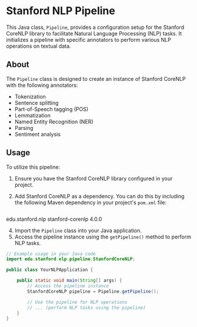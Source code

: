 # Stanford NLP Pipeline

This Java class, `Pipeline`, provides a configuration setup for the Stanford CoreNLP library to facilitate Natural Language Processing (NLP) tasks. It initializes a pipeline with specific annotators to perform various NLP operations on textual data.

## About

The `Pipeline` class is designed to create an instance of Stanford CoreNLP with the following annotators:
- Tokenization
- Sentence splitting
- Part-of-Speech tagging (POS)
- Lemmatization
- Named Entity Recognition (NER)
- Parsing
- Sentiment analysis

## Usage

To utilize this pipeline:
1. Ensure you have the Stanford CoreNLP library configured in your project.
2. Add Stanford CoreNLP as a dependency. You can do this by including the following Maven dependency in your project's `pom.xml` file:
   
   ```xml
<dependency>
    <groupId>edu.stanford.nlp</groupId>
    <artifactId>stanford-corenlp</artifactId>
    <version>4.0.0</version> <!-- Adjust version as needed -->
</dependency>

4. Import the `Pipeline` class into your Java application.
5. Access the pipeline instance using the `getPipeline()` method to perform NLP tasks.

```java
// Example usage in your Java code
import edu.stanford.nlp.pipeline.StanfordCoreNLP;

public class YourNLPApplication {

    public static void main(String[] args) {
        // Access the pipeline instance
        StanfordCoreNLP pipeline = Pipeline.getPipeline();

        // Use the pipeline for NLP operations
        // ... (perform NLP tasks using the pipeline)
    }
}
